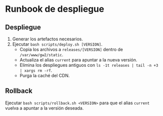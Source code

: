 # Runbook de despliegue

## Despliegue

1. Generar los artefactos necesarios.
2. Ejecutar `bash scripts/deploy.sh [VERSION]`.
   - Copia los archivos a `releases/[VERSION]` dentro de `/var/www/gw2/static`.
   - Actualiza el alias `current` para apuntar a la nueva versión.
   - Elimina los despliegues antiguos con `ls -1t releases | tail -n +3 | xargs rm -rf`.
   - Purga la caché del CDN.

## Rollback

Ejecutar `bash scripts/rollback.sh <VERSION>` para que el alias `current` vuelva a apuntar a la versión deseada.
